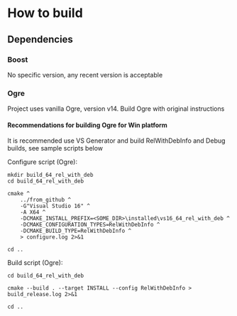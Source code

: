 # How to build

## Dependencies

### Boost
No specific version, any recent version is acceptable
 
### Ogre
Project uses vanilla Ogre, version v14.
Build Ogre with original instructions

#### Recommendations for building Ogre for Win platform
It is recommended use VS Generator and build RelWithDebInfo and Debug builds, see sample scripts below

Configure script (Ogre):
```
mkdir build_64_rel_with_deb
cd build_64_rel_with_deb

cmake ^
    ../from_github ^
    -G"Visual Studio 16" ^
    -A X64 ^
    -DCMAKE_INSTALL_PREFIX=<SOME_DIR>\installed\vs16_64_rel_with_deb ^
    -DCMAKE_CONFIGURATION_TYPES=RelWithDebInfo ^
    -DCMAKE_BUILD_TYPE=RelWithDebInfo ^
    > configure.log 2>&1

cd ..

```

Build script (Ogre):
```
cd build_64_rel_with_deb

cmake --build . --target INSTALL --config RelWithDebInfo > build_release.log 2>&1

cd ..


```
